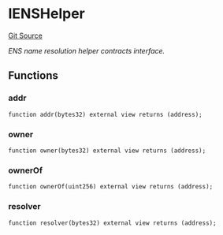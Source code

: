 # IENSHelper
[Git Source](https://github.com/NaniDAO/ie/blob/0b0749cff67e97744a0dff4a7a94d72f73ddcbd4/src/IE.sol)

*ENS name resolution helper contracts interface.*


## Functions
### addr


```solidity
function addr(bytes32) external view returns (address);
```

### owner


```solidity
function owner(bytes32) external view returns (address);
```

### ownerOf


```solidity
function ownerOf(uint256) external view returns (address);
```

### resolver


```solidity
function resolver(bytes32) external view returns (address);
```

